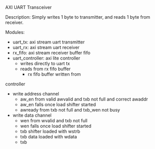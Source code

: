 AXI UART Transceiver

Description:
Simply writes 1 byte to transmitter, and reads 1 byte from receiver.

Modules:
- uart_tx: axi stream uart transmitter
- uart_rx: axi stream uart receiver
- rx_fifo: axi stream receiver buffer fifo
- uart_controller: axi lite controller
  - writes directly to uart tx
  - reads from rx fifo buffer
    - rx fifo buffer written from

controller
- write address channel
  - aw_en from valid awvalid and txb not full and correct awaddr
  - aw_en falls once load shifter started
  - awready from txb not full and txb_wen not busy
- write data channel
  - wen from wvalid and txb not full
  - wen falls once load shifter started
  - txb shifter loaded with wstrb
  - txb data loaded with wdata
  - txb